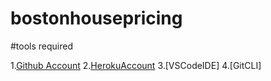 # bostonhousepricing

#tools required

1.[Github Account](https://github.com)
2.[HerokuAccount](https://heroku.com)
3.[VSCodeIDE]
4.[GitCLI]